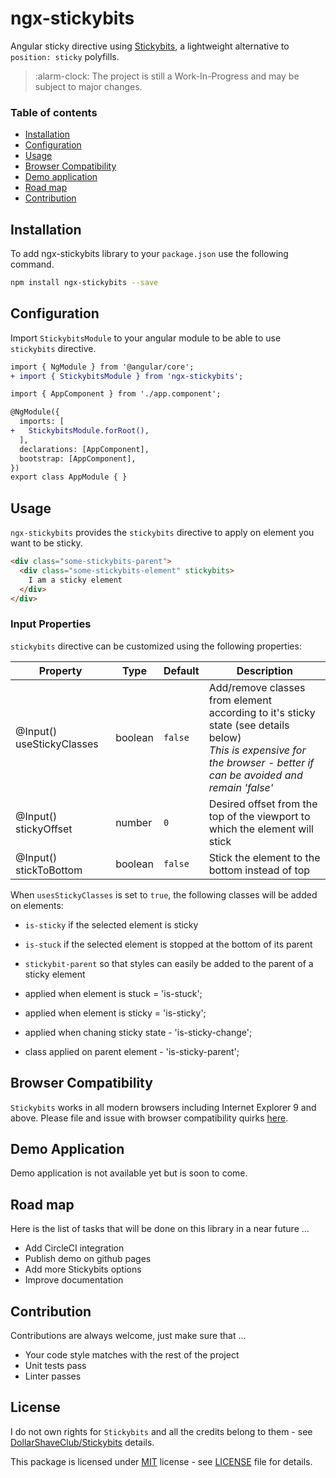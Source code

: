 # ngx-stickybits
Angular sticky directive using [Stickybits](https://github.com/dollarshaveclub/stickybits), a lightweight alternative to `position: sticky` polyfills.

> :alarm-clock: The project is still a Work-In-Progress and may be subject to major changes.

### Table of contents

- [Installation](#installation)
- [Configuration](#configuration)
- [Usage](#usage)
- [Browser Compatibility](#browser-compatibility)
- [Demo application](#demo-application)
- [Road map](#road-map)
- [Contribution](#contribution)

## Installation

To add ngx-stickybits library to your `package.json` use the following command.

```bash
npm install ngx-stickybits --save
```

## Configuration

Import `StickybitsModule` to your angular module to be able to use `stickybits` directive.

```diff
import { NgModule } from '@angular/core';
+ import { StickybitsModule } from 'ngx-stickybits';

import { AppComponent } from './app.component';

@NgModule({
  imports: [
+   StickybitsModule.forRoot(),
  ],
  declarations: [AppComponent],
  bootstrap: [AppComponent],
})
export class AppModule { }
```

## Usage

`ngx-stickybits` provides the `stickybits` directive to apply on element you want to be sticky.

```html
<div class="some-stickybits-parent">
  <div class="some-stickybits-element" stickybits>
    I am a sticky element
  </div>
</div>
```

### Input Properties

`stickybits` directive can be customized using the following properties:

| Property | Type | Default | Description |
| -------- | ---- | ------- | ----------- |
| @Input() useStickyClasses | boolean  | `false` | Add/remove classes from element according to it's sticky state (see details below)<br/> _This is expensive for the browser - better if can be avoided and remain 'false'_ |
| @Input() stickyOffset | number | `0` | Desired offset from the top of the viewport to which the element will stick |
| @Input() stickToBottom | boolean | `false` | Stick the element to the bottom instead of top |

When `usesStickyClasses` is set to `true`, the following classes will be added on elements:

- `is-sticky` if the selected element is sticky
- `is-stuck` if the selected element is stopped at the bottom of its parent
- `stickybit-parent` so that styles can easily be added to the parent of a sticky element

- applied when element is stuck = 'is-stuck';
- applied when element is sticky = 'is-sticky';
- applied when chaning sticky state - 'is-sticky-change';
- class applied on parent element - 'is-sticky-parent';

## Browser Compatibility

`Stickybits` works in all modern browsers including Internet Explorer 9 and above. Please file and issue with browser compatibility quirks [here](https://github.com/dollarshaveclub/stickybits/issues).

## Demo Application

Demo application is not available yet but is soon to come.

## Road map

Here is the list of tasks that will be done on this library in a near future ...

- Add CircleCI integration
- Publish demo on github pages
- Add more Stickybits options
- Improve documentation

## Contribution

Contributions are always welcome, just make sure that ...

- Your code style matches with the rest of the project
- Unit tests pass
- Linter passes

## License

I do not own rights for `Stickybits` and all the credits belong to them - see [DollarShaveClub/Stickybits](https://github.com/dollarshaveclub/stickybits) details.

This package is licensed under [MIT](https://opensource.org/licenses/MIT) license - see [LICENSE](https://github.com/jfcere/ngx-stickybits/blob/master/LICENSE) file for details.
